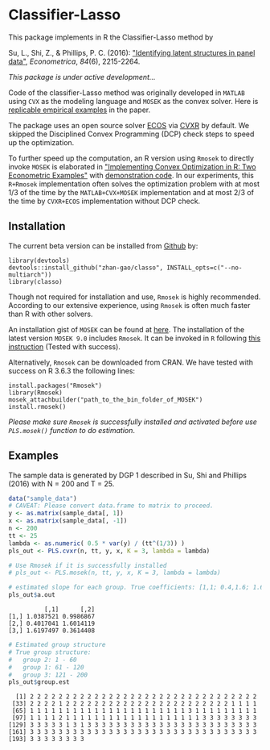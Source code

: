 # Classifier-Lasso

<!-- badges: start -->
<!-- badges: end -->

This package implements in R the Classifier-Lasso method by

Su, L., Shi, Z., & Phillips, P. C. (2016): ["Identifying latent structures in panel data"](https://onlinelibrary.wiley.com/doi/abs/10.3982/ECTA12560),  *Econometrica*, *84*(6), 2215-2264.



*This package is under active development...*



Code of the classifier-Lasso method was originally developed in `MATLAB` using `CVX` as the modeling language and `MOSEK` as the convex solver. Here is [replicable empirical examples](https://zhentaoshi.github.io/C-Lasso) in the paper. 

The package uses an open source solver  [ECOS](https://github.com/embotech/ecos) via [CVXR](https://github.com/anqif/CVXR) by default. We skipped the Disciplined Convex Programming (DCP) check steps to speed up the optimization.

To further speed up the computation, an R version using `Rmosek` to directly invoke `MOSEK` is elaborated in ["Implementing Convex Optimization in R: Two Econometric Examples"](https://www.researchgate.net/publication/326029597_Implementing_Convex_Optimization_in_R_Two_Econometric_Examples) with [demonstration code](https://github.com/zhan-gao/convex_prog_in_econometrics). In our experiments, this `R+Rmosek` implementation often solves the optimization problem with at most 1/3 of the time by the `MATLAB+CVX+MOSEK` implementation and at most 2/3 of the time by `CVXR+ECOS` implementation without DCP check.



## Installation

The current beta version can be installed from [Github](https://CRAN.R-project.org) by:

```{r}
library(devtools)
devtools::install_github("zhan-gao/classo", INSTALL_opts=c("--no-multiarch"))
library(classo)
```

Though not required for installation and use, `Rmosek` is highly recommended. According to our extensive experience, using `Rmosek` is often much faster than R with other solvers. 

An installation gist of `MOSEK` can be found at [here](https://gist.github.com/mikelove/67ea44d5be5a053e599257fe357483dc ).
The installation of the latest version `MOSEK 9.0` includes `Rmosek`. It can be invoked in `R` following [this instruction](<https://docs.mosek.com/9.0/rmosek/install-interface.html>) (Tested with success).

Alternatively, `Rmosek` can be downloaded from CRAN. We have tested with success on R 3.6.3 the following lines:

```{r}
install.packages("Rmosek")
library(Rmosek)
mosek_attachbuilder("path_to_the_bin_folder_of_MOSEK")
install.rmosek()
``` 

 *Please make sure `Rmosek` is successfully installed and activated before use `PLS.mosek()` function to do estimation*. 

## Examples

The sample data is generated by DGP 1 described in Su, Shi and Phillips (2016) with N = 200 and T = 25.

```r
data("sample_data")
# CAVEAT: Please convert data.frame to matrix to proceed.
y <- as.matrix(sample_data[, 1])
x <- as.matrix(sample_data[, -1])
n <- 200
tt <- 25
lambda <- as.numeric( 0.5 * var(y) / (tt^(1/3)) )
pls_out <- PLS.cvxr(n, tt, y, x, K = 3, lambda = lambda)

# Use Rmosek if it is successfully installed
# pls_out <- PLS.mosek(n, tt, y, x, K = 3, lambda = lambda)

# estimated slope for each group. True coefficients: [1,1; 0.4,1.6; 1.6,0.4]
pls_out$a.out 
```

```
          [,1]      [,2]
[1,] 1.0387521 0.9986867
[2,] 0.4017041 1.6014119
[3,] 1.6197497 0.3614408
```

```R
# Estimated group structure
# True group structure:
# 	group 2: 1 - 60
# 	group 1: 61 - 120
# 	group 3: 121 - 200
pls_out$group.est
```

```
  [1] 2 2 2 2 2 2 2 2 2 2 2 2 2 2 2 2 2 2 2 2 2 2 2 2 2 2 2 2 2 2 2 2
 [33] 2 2 2 2 1 2 2 2 2 2 2 2 2 2 2 2 2 2 2 2 2 2 2 2 2 2 2 2 1 1 1 1
 [65] 1 1 1 1 1 1 1 1 1 1 1 1 1 1 1 1 1 1 1 1 1 1 3 1 1 1 1 1 1 1 1 1
 [97] 1 1 1 1 2 1 1 1 1 1 1 1 1 1 1 1 1 1 1 1 1 1 1 1 3 3 3 3 3 3 3 3
[129] 3 3 3 3 3 1 3 1 3 3 3 3 3 3 3 3 3 3 3 3 3 3 3 3 3 3 3 3 3 3 3 3
[161] 3 3 3 3 3 3 3 3 3 3 3 3 3 3 3 3 3 3 3 3 3 3 3 3 3 3 3 3 3 3 3 3
[193] 3 3 3 3 3 3 3 3
```

